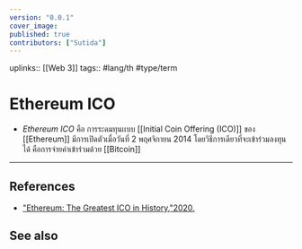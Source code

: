```yaml
---
version: "0.0.1"
cover_image:
published: true
contributors: ["Sutida"]
---
```

uplinks:: [[Web 3]]
tags:: #lang/th #type/term 

# Ethereum ICO
- *Ethereum ICO* คือ การระดมทุนเเบบ [[Initial Coin Offering (ICO)]] ของ [[Ethereum]] มีการเปิดตัวเมื่อวันที่ 2 พฤศจิกายน 2014 โดยวิธีการเดียวที่จะเข้าร่วมลงทุนได้ คือการจ่ายค่าเข้าร่วมด้วย [[Bitcoin]] 

---
## References
- ["Ethereum: The Greatest ICO in History,"2020.](https://academy.youngplatform.com/en/cryptocurrencies/ethereum-ico/)
## See also
